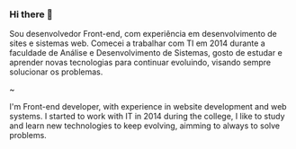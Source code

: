 ### Hi there 👋

Sou desenvolvedor Front-end, com experiência em desenvolvimento de sites e sistemas web. Comecei a trabalhar com TI em 2014 durante a faculdade de Análise e Desenvolvimento de Sistemas, gosto de estudar e aprender novas tecnologias para continuar evoluindo, visando sempre solucionar os problemas.

~

I'm Front-end developer, with experience in website development and web systems. I started to work with IT in 2014 during the college, I like to study and learn new technologies to keep evolving, aimming to always to solve problems.

<!--
**joaovsantos/joaovsantos** is a ✨ _special_ ✨ repository because its `README.md` (this file) appears on your GitHub profile.

Here are some ideas to get you started:

- 🔭 I’m currently working on ...
- 🌱 I’m currently learning ...
- 👯 I’m looking to collaborate on ...
- 🤔 I’m looking for help with ...
- 💬 Ask me about ...
- 📫 How to reach me: ...
- 😄 Pronouns: ...
- ⚡ Fun fact: ...
-->
